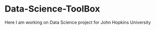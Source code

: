 Data-Science-ToolBox
====================

Here I am working on Data Science project for John Hopkins University
